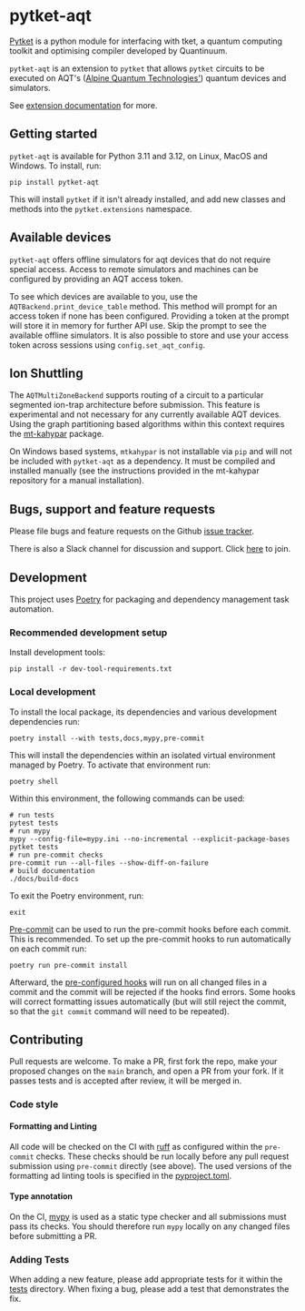 # pytket-aqt

[Pytket](https://tket.quantinuum.com/api-docs/index.html) is a python module for interfacing
with tket, a quantum computing toolkit and optimising compiler developed by Quantinuum.

`pytket-aqt` is an extension to `pytket` that allows `pytket` circuits to be
executed on AQT's ([Alpine Quantum Technologies'](https://www.aqt.eu/)) quantum devices and simulators.

See [extension documentation](https://cqcl.github.io/pytket-aqt/api/index.html) for more.

## Getting started

`pytket-aqt` is available for Python 3.11 and 3.12, on Linux, MacOS
and Windows. To install, run:

```shell
pip install pytket-aqt
```

This will install `pytket` if it isn't already installed, and add new classes
and methods into the `pytket.extensions` namespace.

## Available devices

`pytket-aqt` offers offline simulators for aqt devices that do not require special access.
Access to remote simulators and machines can be configured by providing an AQT access token.

To see which devices are available to you, use the `AQTBackend.print_device_table` method.
This method will prompt for an access token if none has been configured. Providing a token at the
prompt will store it in memory for further API use. Skip the prompt to see the available offline
simulators. It is also possible to store and use your access token across sessions using
`config.set_aqt_config`.

## Ion Shuttling

The `AQTMultiZoneBackend` supports routing of a circuit to a particular segmented ion-trap architecture before submission. This feature is experimental and not necessary for any currently available AQT devices. Using the graph partitioning based algorithms within this context requires the [mt-kahypar](https://github.com/kahypar/mt-kahypar) package.

On Windows based systems, `mtkahypar` is not installable via `pip` and will not be included with `pytket-aqt` as a dependency. It must be compiled and installed manually (see the instructions provided in the mt-kahypar repository for a manual
installation).

## Bugs, support and feature requests

Please file bugs and feature requests on the Github
[issue tracker](https://github.com/CQCL/pytket-aqt/issues).

There is also a Slack channel for discussion and support. Click [here](https://tketusers.slack.com/join/shared_invite/zt-18qmsamj9-UqQFVdkRzxnXCcKtcarLRA#/shared-invite/email) to join.

## Development

This project uses [Poetry](https://python-poetry.org/) for packaging and dependency management task automation.

### Recommended development setup

Install development tools:

```shell
pip install -r dev-tool-requirements.txt
```

### Local development

To install the local package, its dependencies and various development dependencies run:

```shell
poetry install --with tests,docs,mypy,pre-commit
```

This will install the dependencies within an isolated virtual environment managed by Poetry. To activate that environment run:

```shell
poetry shell
```

Within this environment, the following commands can be used:

```shell
# run tests
pytest tests
# run mypy
mypy --config-file=mypy.ini --no-incremental --explicit-package-bases pytket tests
# run pre-commit checks
pre-commit run --all-files --show-diff-on-failure
# build documentation
./docs/build-docs
```

To exit the Poetry environment, run:

```shell
exit
```

[Pre-commit](https://pre-commit.com/) can be used to run the pre-commit hooks before each commit. This is recommended.
To set up the pre-commit hooks to run automatically on each commit run:

```shell
poetry run pre-commit install
```

Afterward, the [pre-configured hooks](.pre-commit-config.yaml) will run on all changed files in a commit and the commit will be
rejected if the hooks find errors. Some hooks will correct formatting issues automatically (but will still reject the commit, so that
the `git commit` command will need to be repeated).

## Contributing

Pull requests are welcome. To make a PR, first fork the repo, make your proposed
changes on the `main` branch, and open a PR from your fork. If it passes
tests and is accepted after review, it will be merged in.

### Code style

#### Formatting and Linting

All code will be checked on the CI with [ruff](https://docs.astral.sh/ruff/)
as configured within the `pre-commit` checks. These checks should be
run locally before any pull request submission using `pre-commit` directly (see above).
The used versions of the formatting ad linting tools is specified in the [pyproject.toml](pyproject.toml).

#### Type annotation

On the CI, [mypy](https://mypy.readthedocs.io/en/stable/) is used as a static
type checker and all submissions must pass its checks. You should therefore run
`mypy` locally on any changed files before submitting a PR.

### Adding Tests

When adding a new feature, please add appropriate tests for it within the [tests](tests) directory. When fixing a bug, please
add a test that demonstrates the fix.
